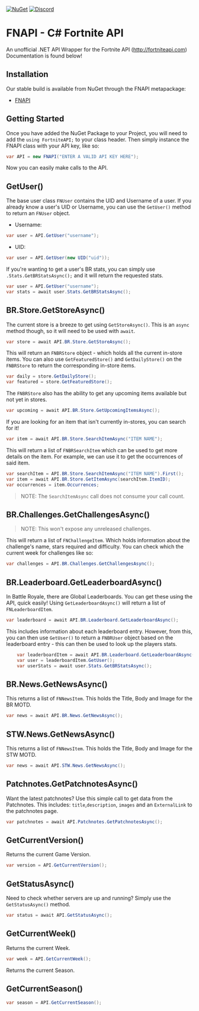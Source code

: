 [![NuGet](https://img.shields.io/badge/nuget-1.1.3-brightgreen.svg)](https://www.nuget.org/packages/FNAPI/)
[![Discord](https://discordapp.com/api/guilds/474621956562616331/widget.png)](https://discordapp.com/invite/8zPBaCQ)

# FNAPI - C# Fortnite API
An unofficial .NET API Wrapper for the Fortnite API (http://fortniteapi.com)
Documentation is found below!

## Installation
Our stable build is available from NuGet through the FNAPI metapackage:
- [FNAPI](https://www.nuget.org/packages/FNAPI/)

## Getting Started
Once you have added the NuGet Package to your Project, you will need to add the `using FortniteAPI;` to your class header.
Then simply instance the FNAPI class with your API key, like so:
```csharp
var API = new FNAPI("ENTER A VALID API KEY HERE");
```
Now you can easily make calls to the API.

## GetUser()
The base user class `FNUser` contains the UID and Username of a user. 
If you already know a user's UID or Username, you can use the `GetUser()` method to return an `FNUser` object.
- Username:
```csharp
var user = API.GetUser("username");
```
- UID:
```csharp
var user = API.GetUser(new UID("uid"));
```

If you're wanting to get a user's BR stats, you can simply use `.Stats.GetBRStatsAsync();` and it will return the requested stats.
```csharp
var user = API.GetUser("username");
var stats = await user.Stats.GetBRStatsAsync();
```

## BR.Store.GetStoreAsync()
The current store is a breeze to get using `GetStoreAsync()`. 
This is an `async` method though, so it will need to be used with `await`.
```csharp
var store = await API.BR.Store.GetStoreAsync();
```
This will return an `FNBRStore` object - which holds all the current in-store items.
You can also use `GetFeaturedStore()` and `GetDailyStore()` on the `FNBRStore` to return the corresponding in-store items.
```csharp
var daily = store.GetDailyStore();
var featured = store.GetFeaturedStore();
```
The `FNBRStore` also has the ability to get any upcoming items available but not yet in stores.
```csharp
var upcoming = await API.BR.Store.GetUpcomingItemsAsync();
```
If you are looking for an item that isn't currently in-stores, you can search for it!
```csharp
var item = await API.BR.Store.SearchItemAsync("ITEM NAME");
```
This will return a list of `FNBRSearchItem` which can be used to get more details on the item. 
For example, we can use it to get the occurrences of said item.
```csharp
var searchItem = API.BR.Store.SearchItemAsync("ITEM NAME").First();
var item = await API.BR.Store.GetItemAsync(searchItem.ItemID);
var occurrences = item.Occurrences;
```
>NOTE: The `SearchItemAsync` call does not consume your call count.

## BR.Challenges.GetChallengesAsync()
>NOTE: This won't expose any unreleased challenges.

This will return a list of `FNChallengeItem`. Which holds information about the challenge's name, stars required and difficulty.
You can check which the current week for challenges like so:
```csharp
var challenges = API.BR.Challenges.GetChallengesAsync();
```

## BR.Leaderboard.GetLeaderboardAsync()
In Battle Royale, there are Global Leaderboards. You can get these using the API, quick easily!
Using `GetLeaderboardAsync()` will return a list of `FNLeaderboardItem`. 
```csharp
var leaderboard = await API.BR.Leaderboard.GetLeaderboardAsync();
```
This includes information about each leaderboard entry. However, from this, you can then use `GetUser()` to return a `FNBRUser` object based on the leaderboard entry - this can then be used to look up the players stats.
```csharp
	var leaderboardItem = await API.BR.Leaderboard.GetLeaderboardAsync().First();
	var user = leaderboardItem.GetUser();
	var userStats = await user.Stats.GetBRStatsAsync();
```

## BR.News.GetNewsAsync()
This returns a list of `FNNewsItem`. This holds the Title, Body and Image for the BR MOTD. 
```csharp
var news = await API.BR.News.GetNewsAsync();
```

## STW.News.GetNewsAsync()
This returns a list of `FNNewsItem`. This holds the Title, Body and Image for the STW MOTD.
```csharp
var news = await API.STW.News.GetNewsAsync();
```

## Patchnotes.GetPatchnotesAsync()
Want the latest patchnotes? Use this simple call to get data from the Patchnotes. This includes: `title`,`description`, `images` and an `ExternalLink` to the patchnotes page.
```csharp
var patchnotes = await API.Patchnotes.GetPatchnotesAsync();
```

## GetCurrentVersion()
Returns the current Game Version.
```csharp
var version = API.GetCurrentVersion();
```

## GetStatusAsync()
Need to check whether servers are up and running? Simply use the `GetStatusAsync()` method.
```csharp
var status = await API.GetStatusAsync();
```

## GetCurrentWeek()
Returns the current Week.
```csharp
var week = API.GetCurrentWeek();
```

Returns the current Season.
## GetCurrentSeason()
```csharp
var season = API.GetCurrentSeason();
```
